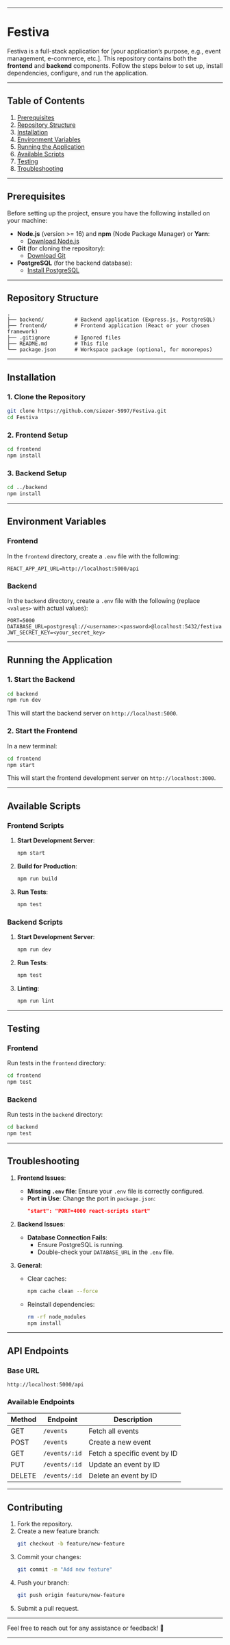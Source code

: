 
---

# **Festiva**

Festiva is a full-stack application for [your application’s purpose, e.g., event management, e-commerce, etc.]. This repository contains both the **frontend** and **backend** components. Follow the steps below to set up, install dependencies, configure, and run the application.

---

## **Table of Contents**
1. [Prerequisites](#prerequisites)
2. [Repository Structure](#repository-structure)
3. [Installation](#installation)
4. [Environment Variables](#environment-variables)
5. [Running the Application](#running-the-application)
6. [Available Scripts](#available-scripts)
7. [Testing](#testing)
8. [Troubleshooting](#troubleshooting)

---

## **Prerequisites**
Before setting up the project, ensure you have the following installed on your machine:
- **Node.js** (version >= 16) and **npm** (Node Package Manager) or **Yarn**:
  - [Download Node.js](https://nodejs.org/)
- **Git** (for cloning the repository):
  - [Download Git](https://git-scm.com/)
- **PostgreSQL** (for the backend database):
  - [Install PostgreSQL](https://www.postgresql.org/download/)

---

## **Repository Structure**
```plaintext
.
├── backend/          # Backend application (Express.js, PostgreSQL)
├── frontend/         # Frontend application (React or your chosen framework)
├── .gitignore        # Ignored files
├── README.md         # This file
└── package.json      # Workspace package (optional, for monorepos)
```

---

## **Installation**

### **1. Clone the Repository**
```bash
git clone https://github.com/siezer-5997/Festiva.git
cd Festiva
```

### **2. Frontend Setup**
```bash
cd frontend
npm install
```

### **3. Backend Setup**
```bash
cd ../backend
npm install
```

---

## **Environment Variables**

### **Frontend**
In the `frontend` directory, create a `.env` file with the following:
```plaintext
REACT_APP_API_URL=http://localhost:5000/api
```

### **Backend**
In the `backend` directory, create a `.env` file with the following (replace `<values>` with actual values):
```plaintext
PORT=5000
DATABASE_URL=postgresql://<username>:<password>@localhost:5432/festiva
JWT_SECRET_KEY=<your_secret_key>
```

---

## **Running the Application**

### **1. Start the Backend**
```bash
cd backend
npm run dev
```
This will start the backend server on `http://localhost:5000`.

### **2. Start the Frontend**
In a new terminal:
```bash
cd frontend
npm start
```
This will start the frontend development server on `http://localhost:3000`.

---

## **Available Scripts**

### **Frontend Scripts**
1. **Start Development Server**:
   ```bash
   npm start
   ```
2. **Build for Production**:
   ```bash
   npm run build
   ```
3. **Run Tests**:
   ```bash
   npm test
   ```

### **Backend Scripts**
1. **Start Development Server**:
   ```bash
   npm run dev
   ```
2. **Run Tests**:
   ```bash
   npm test
   ```
3. **Linting**:
   ```bash
   npm run lint
   ```

---

## **Testing**

### **Frontend**
Run tests in the `frontend` directory:
```bash
cd frontend
npm test
```

### **Backend**
Run tests in the `backend` directory:
```bash
cd backend
npm test
```

---

## **Troubleshooting**

1. **Frontend Issues**:
   - **Missing `.env` file**: Ensure your `.env` file is correctly configured.
   - **Port in Use**: Change the port in `package.json`:
     ```json
     "start": "PORT=4000 react-scripts start"
     ```

2. **Backend Issues**:
   - **Database Connection Fails**:
     - Ensure PostgreSQL is running.
     - Double-check your `DATABASE_URL` in the `.env` file.

3. **General**:
   - Clear caches:
     ```bash
     npm cache clean --force
     ```
   - Reinstall dependencies:
     ```bash
     rm -rf node_modules
     npm install
     ```

---

## **API Endpoints**

### **Base URL**
```plaintext
http://localhost:5000/api
```

### **Available Endpoints**
| Method | Endpoint         | Description                     |
|--------|------------------|---------------------------------|
| GET    | `/events`        | Fetch all events               |
| POST   | `/events`        | Create a new event             |
| GET    | `/events/:id`    | Fetch a specific event by ID   |
| PUT    | `/events/:id`    | Update an event by ID          |
| DELETE | `/events/:id`    | Delete an event by ID          |

---

## **Contributing**
1. Fork the repository.
2. Create a new feature branch:
   ```bash
   git checkout -b feature/new-feature
   ```
3. Commit your changes:
   ```bash
   git commit -m "Add new feature"
   ```
4. Push your branch:
   ```bash
   git push origin feature/new-feature
   ```
5. Submit a pull request.

---

Feel free to reach out for any assistance or feedback! 🚀

--- 

